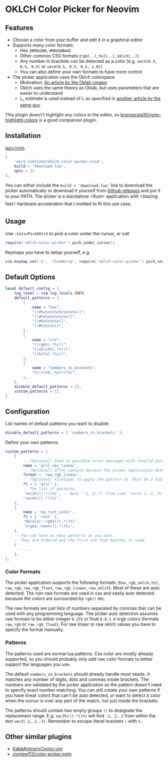 # OKLCH Color Picker for Neovim

## Features

- Choose a color from your buffer and edit it in a graphical editor
- Supports many color formats:
  - Hex (`#RRGGBB`, `#RRGGBBAA`)
  - Other common CSS formats (`rgb(..)`, `hsl(..)`, `oklch(..)`)
  - Any number in brackets can be detected as a color (e.g. `vec3(0.5, 0.5, 0.5)` or `vec4(0.5, 0.5, 0.5, 1.0)`)
  - You can also define your own formats to have more control
- The picker application uses the Oklch colorspace
  - Motivation: [An article by the Oklab creator](https://bottosson.github.io/posts/oklab/)
  - Oklch uses the same theory as Oklab, but uses parameters that are easier to understand
  - L<sub>r</sub> estimate is used instead of L as specified in [another article by the same guy](https://bottosson.github.io/posts/colorpicker/#intermission---a-new-lightness-estimate-for-oklab)

This plugin doesn't highlight any colors in the editor, so [brenoprata10/nvim-highlight-colors](https://github.com/brenoprata10/nvim-highlight-colors) is a good companion plugin.

## Installation

[lazy.nvim](https://github.com/folke/lazy.nvim)

```lua
{
    'eero-lehtinen/oklch-color-picker.nvim',
    build = 'download.lua',
    opts = {}
},
```

You can either include the `build = 'download.lua'` line to download the picker automatically or download it yourself from [Github releases](https://github.com/eero-lehtinen/oklch-color-picker/releases) and put it to your PATH. The picker is a standalone ⚡Rust⚡ application with ⚡blazing fast⚡ hardware acceleration that I molded to fit this use case.

## Usage

Use `:ColorPickOklch` to pick a color under the cursor, or call

```lua
require('oklch-color-picker').pick_under_cursor()
```

Keymaps you have to setup yourself, e.g.

```lua
vim.keymap.set('n', '<leader>p', require('oklch-color-picker').pick_under_cursor)
```

## Default Options

```lua
local default_config = {
    log_level = vim.log.levels.INFO,
    default_patterns = {
        {
            name = "hex",
            "()#%x%x%x%x%x%x%x%x()",
            "()#%x%x%x%x%x%x()",
            "()#%x%x%x%x()",
            "()#%x%x%x()",
        },
        {
            name = "css",
            "()rgb%(.*%)()",
            "()oklch%(.*%)()",
            "()hsl%(.*%)()",
        },
        {
            name = "numbers_in_brackets",
            "%(()[%d.,%s]*()%)",
        },
    },
    disable_default_patterns = {},
    custom_patterns = {},
}
```

## Configuration

List names of default patterns you want to disable:

```lua
disable_default_patterns = { 'numbers_in_brackets' },
```

Define your own patterns:

```lua
custom_patterns = {
    {
        -- (Optional) Used in possible error messages with invalid patterns
        name = 'glsl_vec_linear',
        -- (Optional) Often useless because the picker application detects formats automatically.
        format = 'raw_rgb_linear',
        -- (Optional) Filetypes to apply the pattern to. Must be a table.
        ft = { 'glsl' },
        -- The list of patterns.
        'vec3%(().*()%)', -- Gets `.1,.2,.3` from code `vec3(.1,.2,.3)`
        'vec4%(().*()%)',
    },
    {
        name = 'my_rust_color',
        ft = { 'rust' },
        'MyColor::rgb%(().*()%)',
        'Srgba::new%(().*()%)',
    },
    -- You can have as many patterns as you want.
    -- They are ordered and the first one that matches is used.
    {
      -- ...
    },
},
```

### Color Formats

The picker application supports the following formats: (`hex`, `rgb`, `oklch`, `hsl`, `raw_rgb`, `raw_rgb_float`, `raw_rgb_linear`, `raw_oklch`).
Most of these are auto detected. The non-raw formats are used in css and easily auto detected because the colors are surrounded by `rgb()` etc.

The raw formats are just lists of numbers separated by commas that can be used with any programming language. The picker auto detection assumes raw formats to be either integer `0-255` or float `0.0-1.0` srgb colors (formats `raw_rgb` or `raw_rgb_float`). For raw linear or raw oklch values you have to specify the format manually.

### Patterns

The patterns used are normal lua patterns. Css color are mostly already supported, so you should probably only add raw color formats to better support the languages you use.

The default `numbers_in_brackets` should already handle most needs. It matches any number of digits, dots and commas inside brackets. The numbers are validated by the picker application so the pattern doesn't need to specify exact number matching. You can still create your own patterns if you have linear colors that can't be auto detected, or want to detect a color when the cursor is over any part of the match, not just inside the brackets.

The patterns should contain two empty groups `()` to designate the replacement range. E.g. `vec3%(().*()%)` will find `.1,.2,.2` from within the text `vec3(.1,.2,.3)`. Remember to escape literal brackets `(` with `%`.

## Other similar plugins

- [KabbAmine/vCoolor.vim](https://github.com/KabbAmine/vCoolor.vim)
- [ziontee113/color-picker.nvim](https://github.com/ziontee113/color-picker.nvim)
